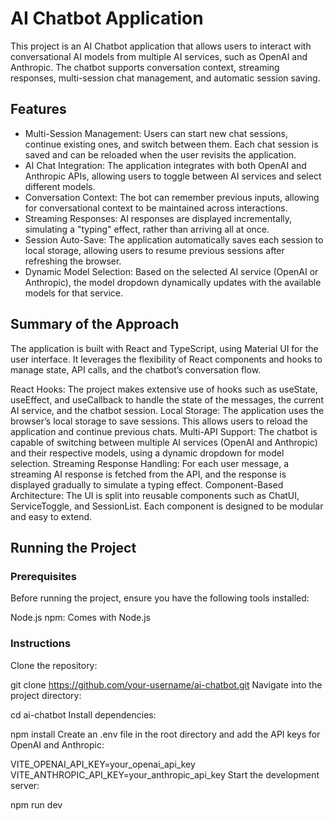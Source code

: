 # AI Chatbot Application
This project is an AI Chatbot application that allows users to interact with conversational AI models from multiple AI services, such as OpenAI and Anthropic. The chatbot supports conversation context, streaming responses, multi-session chat management, and automatic session saving.

## Features
 - Multi-Session Management: Users can start new chat sessions, continue existing ones, and switch between them. Each chat session is saved and can be reloaded when the user revisits the application.
 - AI Chat Integration: The application integrates with both OpenAI and Anthropic APIs, allowing users to toggle between AI services and select different models.
 - Conversation Context: The bot can remember previous inputs, allowing for conversational context to be maintained across interactions.
 - Streaming Responses: AI responses are displayed incrementally, simulating a "typing" effect, rather than arriving all at once.
 - Session Auto-Save: The application automatically saves each session to local storage, allowing users to resume previous sessions after refreshing the browser.
 - Dynamic Model Selection: Based on the selected AI service (OpenAI or Anthropic), the model dropdown dynamically updates with the available models for that service.

## Summary of the Approach
The application is built with React and TypeScript, using Material UI for the user interface. It leverages the flexibility of React components and hooks to manage state, API calls, and the chatbot’s conversation flow.

React Hooks: The project makes extensive use of hooks such as useState, useEffect, and useCallback to handle the state of the messages, the current AI service, and the chatbot session.
Local Storage: The application uses the browser’s local storage to save sessions. This allows users to reload the application and continue previous chats.
Multi-API Support: The chatbot is capable of switching between multiple AI services (OpenAI and Anthropic) and their respective models, using a dynamic dropdown for model selection.
Streaming Response Handling: For each user message, a streaming AI response is fetched from the API, and the response is displayed gradually to simulate a typing effect.
Component-Based Architecture: The UI is split into reusable components such as ChatUI, ServiceToggle, and SessionList. Each component is designed to be modular and easy to extend.

## Running the Project
### Prerequisites
Before running the project, ensure you have the following tools installed:

Node.js
npm: Comes with Node.js

### Instructions
Clone the repository:

git clone https://github.com/your-username/ai-chatbot.git
Navigate into the project directory:

cd ai-chatbot
Install dependencies:

npm install
Create an .env file in the root directory and add the API keys for OpenAI and Anthropic:

VITE_OPENAI_API_KEY=your_openai_api_key
VITE_ANTHROPIC_API_KEY=your_anthropic_api_key
Start the development server:

npm run dev
